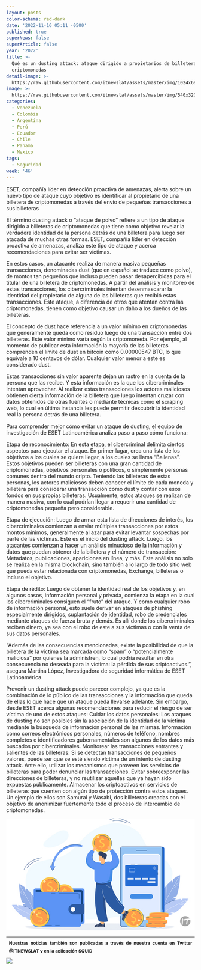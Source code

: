 ```yaml
---
layout: posts
color-schema: red-dark
date: '2022-11-16 05:11 -0500'
published: true
superNews: false
superArticle: false
year: '2022'
title: >-
  Qué es un dusting attack: ataque dirigido a propietarios de billeteras de
  criptomonedas
detail-image: >-
  https://raw.githubusercontent.com/itnewslat/assets/master/img/1024x680/billetera-digital-g.jpg
image: >-
  https://raw.githubusercontent.com/itnewslat/assets/master/img/540x320/billetera-digital-p.jpg
categories:
  - Venezuela
  - Colombia
  - Argentina
  - Perú
  - Ecuador
  - Chile
  - Panama
  - Mexico
tags:
  - Seguridad
week: '46'
---
```

ESET, compañía líder en detección proactiva de amenazas, alerta sobre un nuevo tipo de ataque cuyo objetivo es identificar al propietario de una billetera de criptomonedas a través del envío de pequeñas transacciones a sus billeteras

El término dusting attack o “ataque de polvo” refiere a un tipo de ataque dirigido a billeteras de criptomonedas que tiene como objetivo revelar la verdadera identidad de la persona detrás de una billetera para luego ser atacada de muchas otras formas. ESET, compañía líder en detección proactiva de amenazas, analiza este tipo de ataque y acerca recomendaciones para evitar ser víctimas.

En estos casos, un atacante realiza de manera masiva pequeñas transacciones, denominadas dust (que en español se traduce como polvo), de montos tan pequeños que incluso pueden pasar desapercibidas para el titular de una billetera de criptomonedas. A partir del análisis y monitoreo de estas transacciones, los cibercriminales intentan desenmascarar la identidad del propietario de alguna de las billeteras que recibió estas transacciones. Este ataque, a diferencia de otros que atentan contra las criptomonedas, tienen como objetivo causar un daño a los dueños de las billeteras.

El concepto de dust hace referencia a un valor mínimo en criptomonedas que generalmente queda como residuo luego de una transacción entre dos billeteras. Este valor mínimo varía según la criptomoneda. Por ejemplo, al momento de publicar esta información la mayoría de las billeteras comprenden el límite de dust en bitcoin como  0.00000547 BTC, lo que equivale a 10 centavos de dólar. Cualquier valor menor a este es considerado dust.

Estas transacciones sin valor aparente dejan un rastro en la cuenta de la persona que las recibe. Y esta información es la que los cibercriminales intentan aprovechar. Al realizar estas transacciones los actores maliciosos obtienen cierta información de la billetera que luego intentan cruzar con datos obtenidos de otras fuentes o mediante técnicas como el scraping web, lo cual en última instancia les puede permitir descubrir la identidad real la persona detrás de una billetera.

Para comprender mejor cómo evitar un ataque de dusting, el equipo de investigación de ESET Latinoamérica analiza paso a paso cómo funciona:

Etapa de reconocimiento: En esta etapa, el cibercriminal delimita ciertos aspectos para ejecutar el ataque. En primer lugar, crea una lista de los objetivos a los cuales se quiere llegar, a los cuales se llama  “Ballenas”. Estos objetivos pueden ser billeteras con una gran cantidad de criptomonedas, objetivos personales o políticos, o simplemente personas comunes dentro del mundo cripto. Teniendo las billeteras de estas personas, los actores maliciosos deben conocer el límite de cada moneda y billetera para considerar una transacción como dust y contar con esos fondos en sus propias billeteras. Usualmente, estos ataques se realizan de manera masiva, con lo cual podrían llegar a requerir una cantidad de criptomonedas pequeña pero considerable.
 
Etapa de ejecución: Luego de armar esta lista de direcciones de interés, los cibercriminales comienzan a enviar múltiples transacciones por estos montos mínimos, generalmente al azar para evitar levantar sospechas por parte de las víctimas. Este es el inicio del dusting attack. Luego, los atacantes comienzan a hacer un análisis minucioso de la información y datos que puedan obtener de la billetera y el número de transacción: Metadatos, publicaciones, apariciones en línea, y más. Este análisis no solo se realiza en la misma blockchain, sino también a lo largo de todo sitio web que pueda estar relacionada con criptomonedas, Exchange, billeteras o incluso el objetivo.
 
Etapa de rédito: Luego de obtener la identidad real de los objetivos y, en algunos casos, información personal y privada, comienza la etapa en la cual los cibercriminales consiguen el “fruto” del ataque. Y como cualquier robo de información personal, esto suele derivar en ataques de phishing especialmente dirigidos, suplantación de identidad, robo de credenciales mediante ataques de fuerza bruta y demás. Es allí donde los cibercriminales reciben dinero, ya sea con el robo de este a sus víctimas o con la venta de sus datos personales.
 
“Además de las consecuencias mencionadas, existe la posibilidad de que la billetera de la víctima sea marcada como “spam” o “potencialmente maliciosa” por quienes la administren, lo cual podría resultar en otra consecuencia no deseada para la víctima: la pérdida de sus criptoactivos.”, asegura Martina López, Investigadora de seguridad informática de ESET Latinoamérica.
 
Prevenir un dusting attack puede parecer complejo, ya que es la combinación de lo público de las transacciones y la información que queda de ellas lo que hace que un ataque pueda llevarse adelante. Sin embargo, desde ESET acerca algunas recomendaciones para reducir el riesgo de ser víctima de uno de estos ataques:
Cuidar los datos personales: Los ataques de dusting no son posibles sin la asociación de la identidad de la víctima mediante la búsqueda de información personal de las mismas. Información como correos electrónicos personales, números de teléfono, nombres completos e identificadores gubernamentales son algunos de los datos más buscados por cibercriminales.
Monitorear las transacciones entrantes y salientes de las billeteras: Si se detectan transacciones de pequeños valores, puede ser que se esté siendo víctima de un intento de dusting attack. Ante ello, utilizar los mecanismos que proveen los servicios de billeteras para poder denunciar las transacciones.
Evitar sobreexponer las direcciones de billeteras, y no reutilizar aquellas que ya hayan sido expuestas públicamente.
Almacenar los criptoactivos en servicios de billeteras que cuenten con algún tipo de protección contra estos ataques. Un ejemplo de ellos son Samurai y Wasabi, dos billeteras creadas con el objetivo de anonimizar fuertemente todo el proceso de intercambio de criptomonedas.

![](https://raw.githubusercontent.com/itnewslat/assets/master/img/540x320/billetera-digital-p.jpg)

<table style="height: 42px;" width="569">
<tbody>
<tr>
<td style="text-align: justify;"><sub><strong>Nuestras noticias también son publicadas a través de nuestra cuenta en Twitter <a href="https://twitter.com/itnewslat?lang=es">@ITNEWSLAT</a> y en la aplicación <a href="https://squidapp.co/en/">SQUID</a></strong></sub></td>
</tr>
</tbody>
</table>

<img src="https://tracker.metricool.com/c3po.jpg?hash=56f88a41e39ab42c063cc51676587a04"/>